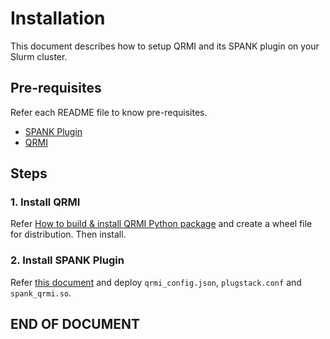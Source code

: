 # Installation

This document describes how to setup QRMI and its SPANK plugin on your Slurm cluster.


## Pre-requisites

Refer each README file to know pre-requisites.

- [SPANK Plugin](./plugins/spank_qrmi/README.md#prerequisites)
- [QRMI](https://github.com/qiskit-community/qrmi/blob/main/INSTALL.md#prerequisites)


## Steps


### 1. Install QRMI

Refer [How to build & install QRMI Python package](https://github.com/qiskit-community/qrmi/blob/main/INSTALL.md#how-to-build--install-qrmi-python-package) and create a wheel file for distribution. Then install.

### 2. Install SPANK Plugin

Refer [this document](./plugins/spank_qrmi/README.md) and deploy `qrmi_config.json`, `plugstack.conf` and `spank_qrmi.so`.
 
## END OF DOCUMENT
